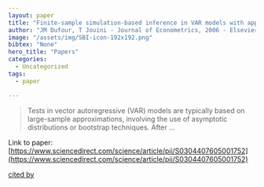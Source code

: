 ```yaml
---
layout: paper
title: "Finite-sample simulation-based inference in VAR models with application to Granger causality testing"
author: "JM Dufour, T Jouini - Journal of Econometrics, 2006 - Elsevier"
image: "/assets/img/SBI-icon-192x192.png"
bibtex: "None"
hero_title: "Papers"
categories:
  - Uncategorized
tags:
  - paper

---
```

>Tests in vector autoregressive (VAR) models are typically based on large-sample approximations, involving the use of asymptotic distributions or bootstrap techniques. After …

Link to paper: [https://www.sciencedirect.com/science/article/pii/S0304407605001752](https://www.sciencedirect.com/science/article/pii/S0304407605001752)

[cited by](https://scholar.google.com/scholar?cites=3438218403729587737&as_sdt=2005&sciodt=0,5&hl=en&num=20)
